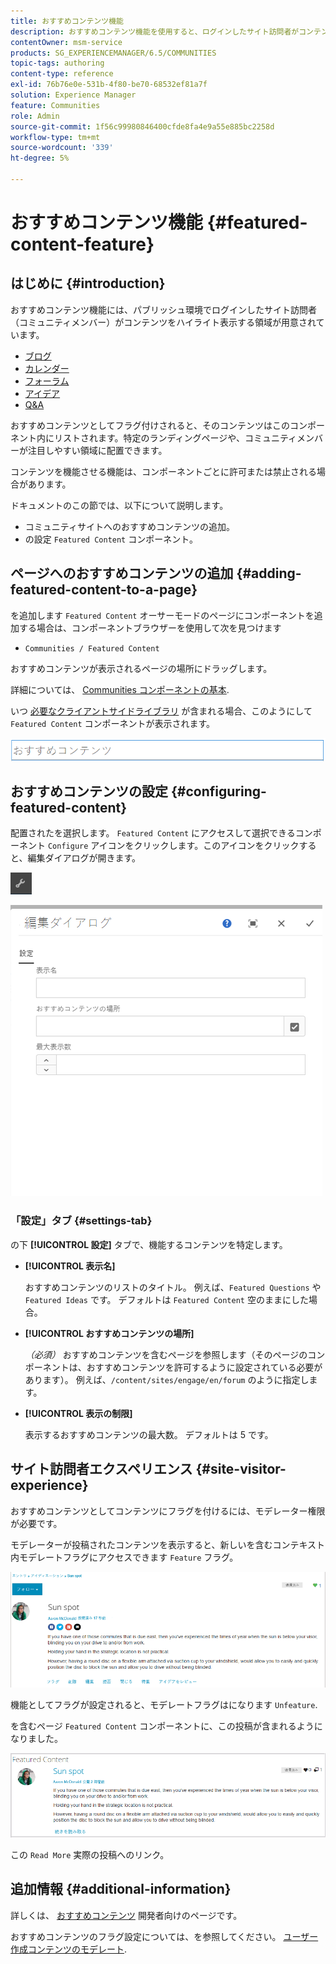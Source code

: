 ```yaml
---
title: おすすめコンテンツ機能
description: おすすめコンテンツ機能を使用すると、ログインしたサイト訪問者がコンテンツをハイライト表示できます
contentOwner: msm-service
products: SG_EXPERIENCEMANAGER/6.5/COMMUNITIES
topic-tags: authoring
content-type: reference
exl-id: 76b76e0e-531b-4f80-be70-68532ef81a7f
solution: Experience Manager
feature: Communities
role: Admin
source-git-commit: 1f56c99980846400cfde8fa4e9a55e885bc2258d
workflow-type: tm+mt
source-wordcount: '339'
ht-degree: 5%

---
```


# おすすめコンテンツ機能 {#featured-content-feature}

## はじめに {#introduction}

おすすめコンテンツ機能には、パブリッシュ環境でログインしたサイト訪問者（コミュニティメンバー）がコンテンツをハイライト表示する領域が用意されています。

* [ブログ](blog-feature.md)
* [カレンダー](calendar.md)
* [フォーラム](forum.md)
* [アイデア](ideation-feature.md)
* [Q&amp;A](working-with-qna.md)

おすすめコンテンツとしてフラグ付けされると、そのコンテンツはこのコンポーネント内にリストされます。特定のランディングページや、コミュニティメンバーが注目しやすい領域に配置できます。

コンテンツを機能させる機能は、コンポーネントごとに許可または禁止される場合があります。

ドキュメントのこの節では、以下について説明します。

* コミュニティサイトへのおすすめコンテンツの追加。
* の設定 `Featured Content` コンポーネント。

## ページへのおすすめコンテンツの追加 {#adding-featured-content-to-a-page}

を追加します `Featured Content` オーサーモードのページにコンポーネントを追加する場合は、コンポーネントブラウザーを使用して次を見つけます

* `Communities / Featured Content`

おすすめコンテンツが表示されるページの場所にドラッグします。

詳細については、 [Communities コンポーネントの基本](basics.md).

いつ [必要なクライアントサイドライブラリ](essentials-featured.md#essentials-for-client-side) が含まれる場合、このようにして `Featured Content` コンポーネントが表示されます。

![featuredcontent](assets/featuredcontent.png)

## おすすめコンテンツの設定 {#configuring-featured-content}

配置されたを選択します。 `Featured Content` にアクセスして選択できるコンポーネント `Configure` アイコンをクリックします。このアイコンをクリックすると、編集ダイアログが開きます。

![configure-new](assets/configure-new.png)

![featuredcontent1](assets/featuredcontent1.png)

### 「設定」タブ {#settings-tab}

の下 **[!UICONTROL 設定]** タブで、機能するコンテンツを特定します。

* **[!UICONTROL 表示名]**

  おすすめコンテンツのリストのタイトル。 例えば、`Featured Questions` や `Featured Ideas` です。 デフォルトは `Featured Content` 空のままにした場合。

* **[!UICONTROL おすすめコンテンツの場所]**

  *（必須）* おすすめコンテンツを含むページを参照します（そのページのコンポーネントは、おすすめコンテンツを許可するように設定されている必要があります）。 例えば、`/content/sites/engage/en/forum` のように指定します。

* **[!UICONTROL 表示の制限]**

  表示するおすすめコンテンツの最大数。 デフォルトは 5 です。

## サイト訪問者エクスペリエンス {#site-visitor-experience}

おすすめコンテンツとしてコンテンツにフラグを付けるには、モデレーター権限が必要です。

モデレーターが投稿されたコンテンツを表示すると、新しいを含むコンテキスト内モデレートフラグにアクセスできます `Feature` フラグ。

![サイト訪問者エクスペリエンス](assets/site-visitor-experience.png)

機能としてフラグが設定されると、モデレートフラグはになります `Unfeature`.

を含むページ `Featured Content` コンポーネントに、この投稿が含まれるようになりました。

![site-visitor-experience1](assets/site-visitor-experience1.png)

この `Read More` 実際の投稿へのリンク。

## 追加情報 {#additional-information}

詳しくは、 [おすすめコンテンツ](essentials-featured.md) 開発者向けのページです。

おすすめコンテンツのフラグ設定については、を参照してください。 [ユーザー作成コンテンツのモデレート](moderate-ugc.md).
